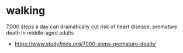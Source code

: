 # walking


7,000 steps a day can dramatically cut risk of heart disease, premature death in middle-aged adults
* https://www.studyfinds.org/7000-steps-premature-death/
